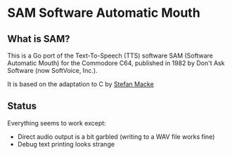 # SAM Software Automatic Mouth

## What is SAM?

This is a Go port of the Text-To-Speech (TTS) software SAM (Software Automatic Mouth) for the Commodore C64, published in 1982 by Don't Ask Software (now SoftVoice, Inc.).

It is based on the adaptation to C by [Stefan Macke](https://github.com/s-macke/SAM)

## Status

Everything seems to work except:

* Direct audio output is a bit garbled (writing to a WAV file works fine)
* Debug text printing looks strange
